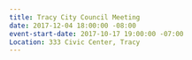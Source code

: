 ```yaml
---
title: Tracy City Council Meeting
date: 2017-12-04 18:00:00 -08:00
event-start-date: 2017-10-17 19:00:00 -07:00
Location: 333 Civic Center, Tracy
---
```


